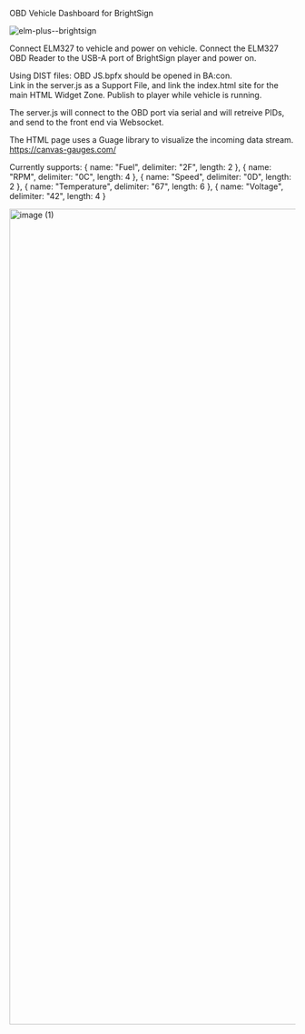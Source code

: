 OBD Vehicle Dashboard for BrightSign

![elm-plus--brightsign](https://github.com/user-attachments/assets/3151031a-29db-48a9-adcc-e0cacef8938a)

Connect ELM327 to vehicle and power on vehicle.
Connect the ELM327 OBD Reader to the USB-A port of BrightSign player and power on.

Using DIST files:
OBD JS.bpfx should be opened in BA:con.  
Link in the server.js as a Support File, and link the index.html site for the main HTML Widget Zone.
Publish to player while vehicle is running.

The server.js will connect to the OBD port via serial and will retreive PIDs, and send to the front end via Websocket.  

The HTML page uses a Guage library to visualize the incoming data stream.
https://canvas-gauges.com/

Currently supports:
{ name: "Fuel", delimiter: "2F", length: 2 },
{ name: "RPM", delimiter: "0C", length: 4 },
{ name: "Speed", delimiter: "0D", length: 2 },
{ name: "Temperature", delimiter: "67", length: 6 },
{ name: "Voltage", delimiter: "42", length: 4 }

<img width="1435" alt="image (1)" src="https://github.com/jaarnio/bs-obd-dashboard/assets/46546462/dfa7cbb6-7eb4-4c5a-9527-09e74060aab8">
